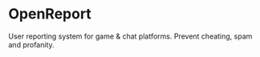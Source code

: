 # OpenReport
User reporting system for game &amp; chat platforms. Prevent cheating, spam and profanity.
